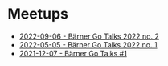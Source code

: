 # Meetups

* [2022-09-06 - Bärner Go Talks 2022 no. 2](2022-09-06/README.md)
* [2022-05-05 - Bärner Go Talks 2022 no. 1](2022-05-05/README.md)
* [2021-12-07 - Bärner Go Talks #1](2021-12-07/README.md)
